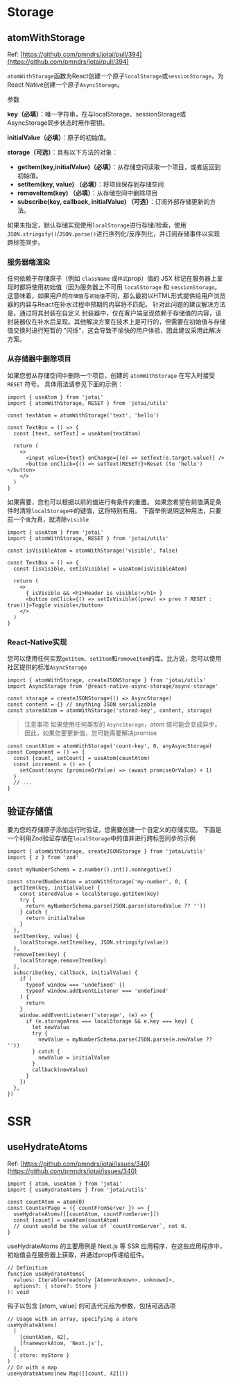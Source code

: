 # Storage
## atomWithStorage
Ref: [https://github.com/pmndrs/jotai/pull/394](https://github.com/pmndrs/jotai/pull/394)

`atomWithStorage`函数为React创建一个原子`localStorage`或`sessionStorage`，为React Native创建一个原子`AsyncStorage`。

参数

**key（必填）**：唯一字符串，在与localStorage、sessionStorage或AsyncStorage同步状态时用作密钥。

**initialValue（必填）**：原子的初始值。

**storage（可选）**：具有以下方法的对象：
+ **getItem(key,initialValue)（必填）**：从存储空间读取一个项目，或者返回到初始值。
+ **setItem(key, value) （必填）**：将项目保存到存储空间
+ **removeItem(key) （必填）**：从存储空间中删除项目
+ **subscribe(key, callback, initialValue) （可选）**：订阅外部存储更新的方法。

如果未指定，默认存储实现使用`localStorage`进行存储/检索，使用`JSON.stringify()`/`JSON.parse()`进行序列化/反序列化，并订阅存储事件以实现跨标签同步。

### 服务器端渲染
任何依赖于存储原子（例如 `className` 或`样式`prop）值的 JSX 标记在服务器上呈现时都将使用初始值（因为服务器上不可用 `localStorage` 和 `sessionStorage`。
这意味着，如果用户的`存储值`与`初始值`不同，那么最初以HTML形式提供给用户浏览器的内容与React在补水过程中预期的内容将不匹配。
针对此问题的建议解决方法是，通过将其封装在自定义 [<ClientOnly>](https://www.joshwcomeau.com/react/the-perils-of-rehydration/#abstractions) 封装器中，仅在客户端呈现依赖于存储值的内容，该封装器仅在补水后呈现。其他解决方案在技术上是可行的，但需要在初始值与存储值交换时进行短暂的 "闪烁"，这会导致不愉快的用户体验，因此建议采用此解决方案。

### 从存储器中删除项目

如果您想从存储空间中删除一个项目，创建的 `atomWithStorage` 在写入时接受 `RESET` 符号。
具体用法请参见下面的示例：
```
import { useAtom } from 'jotai'
import { atomWithStorage, RESET } from 'jotai/utils'

const textAtom = atomWithStorage('text', 'hello')

const TextBox = () => {
  const [text, setText] = useAtom(textAtom)

  return (
    <>
      <input value={text} onChange={(e) => setText(e.target.value)} />
      <button onClick={() => setText(RESET)}>Reset (to 'hello')</button>
    </>
  )
}
```

如果需要，您也可以根据以前的值进行有条件的重置。
如果您希望在前值满足条件时清除`localStorage中`的键值，这将特别有用。
下面举例说明这种用法，只要前一个`值`为真，就清除`visible`
```
import { useAtom } from 'jotai'
import { atomWithStorage, RESET } from 'jotai/utils'

const isVisibleAtom = atomWithStorage('visible', false)

const TextBox = () => {
  const [isVisible, setIsVisible] = useAtom(isVisibleAtom)

  return (
    <>
      { isVisible && <h1>Header is visible!</h1> }
      <button onClick={() => setIsVisible((prev) => prev ? RESET : true))}>Toggle visible</button>
    </>
  )
}
```
### React-Native实现

您可以使用任何实现`getItem`、`setItem`和`removeItem`的库。比方说，您可以使用社区提供的标准`AsyncStorage`

```
import { atomWithStorage, createJSONStorage } from 'jotai/utils'
import AsyncStorage from '@react-native-async-storage/async-storage'

const storage = createJSONStorage(() => AsyncStorage)
const content = {} // anything JSON serializable
const storedAtom = atomWithStorage('stored-key', content, storage)
```
> 注意事项
> 如果使用任何类型的 `AsyncStorage`，atom 值可能会变成异步。因此，如果您要更新值，您可能需要解决promise

```
const countAtom = atomWithStorage('count-key', 0, anyAsyncStorage)
const Component = () => {
  const [count, setCount] = useAtom(countAtom)
  const increment = () => {
    setCount(async (promiseOrValue) => (await promiseOrValue) + 1)
  }
  // ...
}
```
## 验证存储值
要为您的存储原子添加运行时验证，您需要创建一个自定义的存储实现。
下面是一个利用Zod验证存储在`localStorage`中的值并进行跨标签同步的示例

```
import { atomWithStorage, createJSONStorage } from 'jotai/utils'
import { z } from 'zod'

const myNumberSchema = z.number().int().nonnegative()

const storedNumberAtom = atomWithStorage('my-number', 0, {
  getItem(key, initialValue) {
    const storedValue = localStorage.getItem(key)
    try {
      return myNumberSchema.parse(JSON.parse(storedValue ?? ''))
    } catch {
      return initialValue
    }
  },
  setItem(key, value) {
    localStorage.setItem(key, JSON.stringify(value))
  },
  removeItem(key) {
    localStorage.removeItem(key)
  },
  subscribe(key, callback, initialValue) {
    if (
      typeof window === 'undefined' ||
      typeof window.addEventListener === 'undefined'
    ) {
      return
    }
    window.addEventListener('storage', (e) => {
      if (e.storageArea === localStorage && e.key === key) {
        let newValue
        try {
          newValue = myNumberSchema.parse(JSON.parse(e.newValue ?? ''))
        } catch {
          newValue = initialValue
        }
        callback(newValue)
      }
    })
  },
})
```

# SSR
## useHydrateAtoms
Ref: [https://github.com/pmndrs/jotai/issues/340](https://github.com/pmndrs/jotai/issues/340)
```
import { atom, useAtom } from 'jotai'
import { useHydrateAtoms } from 'jotai/utils'

const countAtom = atom(0)
const CounterPage = ({ countFromServer }) => {
  useHydrateAtoms([[countAtom, countFromServer]])
  const [count] = useAtom(countAtom)
  // count would be the value of `countFromServer`, not 0.
}
```

useHydrateAtoms 的主要用例是 Next.js 等 SSR 应用程序，在这些应用程序中，初始值会在服务器上获取，并通过prop传递给组件。

```
// Definition
function useHydrateAtoms(
  values: Iterable<readonly [Atom<unknown>, unknown]>,
  options?: { store?: Store }
): void
```

钩子以包含 [atom, value] 的可迭代元组为参数，包括可选选项

```
// Usage with an array, specifying a store
useHydrateAtoms(
  [
    [countAtom, 42],
    [frameworkAtom, 'Next.js'],
  ],
  { store: myStore }
)
// Or with a map
useHydrateAtoms(new Map([[count, 42]]))
```

